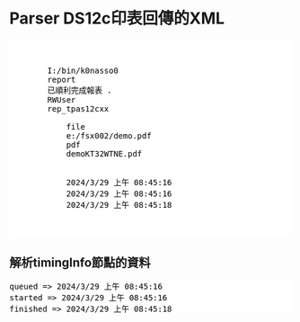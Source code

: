 # Parser DS12c印表回傳的XML

<pre style="color:#000000;background:#ffffff;">
<?xml version = '1.0' encoding = 'UTF-8' standalone = 'yes'?>
<serverQueues>
	<job id="58806" queueType="past">
		<name>I:/bin/k0nasso0</name>
		<type>report</type>
		<status code="4">已順利完成報表 .</status>
		<owner>RWUser</owner>
		<server>rep_tpas12cxx</server>
		<destination>
			<desType>file</desType>
			<desName>e:/fsx002/demo.pdf</desName>
			<desFormat>pdf</desFormat>
			<file>demoKT32WTNE.pdf</file>
		</destination>
		<timingInfo>
			<queued>2024/3/29 上午 08:45:16</queued>
			<started>2024/3/29 上午 08:45:16</started>
			<finished>2024/3/29 上午 08:45:18</finished>
		</timingInfo>
	</job>
</serverQueues>
</pre>

## 解析timingInfo節點的資料
<pre style="color:#000000;background:#ffffff;">
queued => 2024/3/29 上午 08:45:16
started => 2024/3/29 上午 08:45:16
finished => 2024/3/29 上午 08:45:18
</pre>